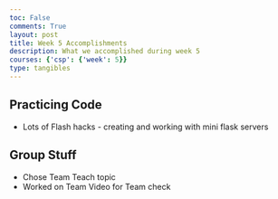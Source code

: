 ```yaml
---
toc: False
comments: True
layout: post
title: Week 5 Accomplishments
description: What we accomplished during week 5
courses: {'csp': {'week': 5}}
type: tangibles
---
```


## Practicing Code
* Lots of Flash hacks - creating and working with mini flask servers

## Group Stuff
* Chose Team Teach topic
* Worked on Team Video for Team check